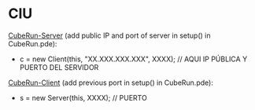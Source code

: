 # CIU

[CubeRun-Server](Server) (add public IP and port of server in setup() in CubeRun.pde):
- c = new Client(this, "XX.XXX.XXX.XXX", XXXX); // AQUI IP PÚBLICA Y PUERTO DEL SERVIDOR

[CubeRun-Client](Client) (add previous port in setup() in CubeRun.pde):
- s = new Server(this, XXXX);  // PUERTO 
